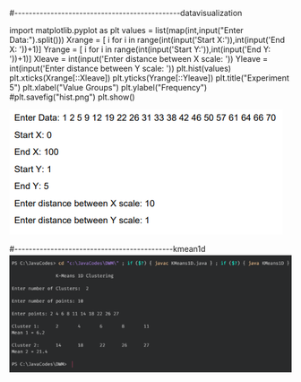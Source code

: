 #----------------------------------------------datavisualization

import matplotlib.pyplot as plt
values = list(map(int,input("Enter Data:").split()))
Xrange = [ i for i in range(int(input('Start X:')),int(input('End X: '))+1)]
Yrange = [ i for i in range(int(input('Start Y:')),int(input('End Y: '))+1)]
Xleave = int(input('Enter distance between X scale: '))
Yleave = int(input('Enter distance between Y scale: '))
plt.hist(values)
plt.xticks(Xrange[::Xleave])
plt.yticks(Yrange[::Yleave])
plt.title("Experiment 5")
plt.xlabel("Value Groups")
plt.ylabel("Frequency")
#plt.savefig("hist.png")
plt.show()

![Screenshot](image.png)




#--------------------------------------------kmean1d
![Screenshot](kmean1d.png)
